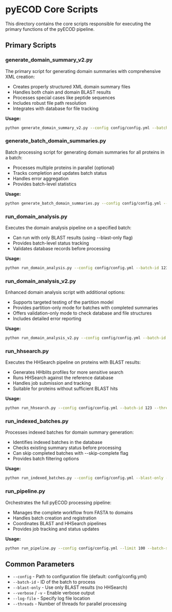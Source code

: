 # pyECOD Core Scripts

This directory contains the core scripts responsible for executing the primary functions of the pyECOD pipeline.

## Primary Scripts

### generate_domain_summary_v2.py

The primary script for generating domain summaries with comprehensive XML creation:
- Creates properly structured XML domain summary files
- Handles both chain and domain BLAST results
- Processes special cases like peptide sequences
- Includes robust file path resolution
- Integrates with database for file tracking

**Usage:**
```bash
python generate_domain_summary_v2.py --config config/config.yml --batch-id 123 --protein-id 456 --blast-only
```

### generate_batch_domain_summaries.py

Batch processing script for generating domain summaries for all proteins in a batch:
- Processes multiple proteins in parallel (optional)
- Tracks completion and updates batch status
- Handles error aggregation
- Provides batch-level statistics

**Usage:**
```bash
python generate_batch_domain_summaries.py --config config/config.yml --batch-id 123 --threads 4 --blast-only
```

### run_domain_analysis.py

Executes the domain analysis pipeline on a specified batch:
- Can run with only BLAST results (using --blast-only flag)
- Provides batch-level status tracking
- Validates database records before processing

**Usage:**
```bash
python run_domain_analysis.py --config config/config.yml --batch-id 123 --blast-only --log-file logs/batch_123.log
```

### run_domain_analysis_v2.py

Enhanced domain analysis script with additional options:
- Supports targeted testing of the partition model
- Provides partition-only mode for batches with completed summaries
- Offers validation-only mode to check database and file structures
- Includes detailed error reporting

**Usage:**
```bash
python run_domain_analysis_v2.py --config config/config.yml --batch-id 123 --partition-only --log-file logs/batch_123.log
```

### run_hhsearch.py

Executes the HHSearch pipeline on proteins with BLAST results:
- Generates HHblits profiles for more sensitive search
- Runs HHSearch against the reference database
- Handles job submission and tracking
- Suitable for proteins without sufficient BLAST hits

**Usage:**
```bash
python run_hhsearch.py --config config/config.yml --batch-id 123 --threads 8 --memory 16G
```

### run_indexed_batches.py

Processes indexed batches for domain summary generation:
- Identifies indexed batches in the database
- Checks existing summary status before processing
- Can skip completed batches with --skip-complete flag
- Provides batch filtering options

**Usage:**
```bash
python run_indexed_batches.py --config config/config.yml --blast-only --threads 8 --skip-complete
```

### run_pipeline.py

Orchestrates the full pyECOD processing pipeline:
- Manages the complete workflow from FASTA to domains
- Handles batch creation and registration
- Coordinates BLAST and HHSearch pipelines
- Provides job tracking and status updates

**Usage:**
```bash
python run_pipeline.py --config config/config.yml --limit 100 --batch-size 10 --threads 8
```

## Common Parameters

- `--config` - Path to configuration file (default: config/config.yml)
- `--batch-id` - ID of the batch to process
- `--blast-only` - Use only BLAST results (no HHSearch)
- `--verbose` / `-v` - Enable verbose output
- `--log-file` - Specify log file location
- `--threads` - Number of threads for parallel processing